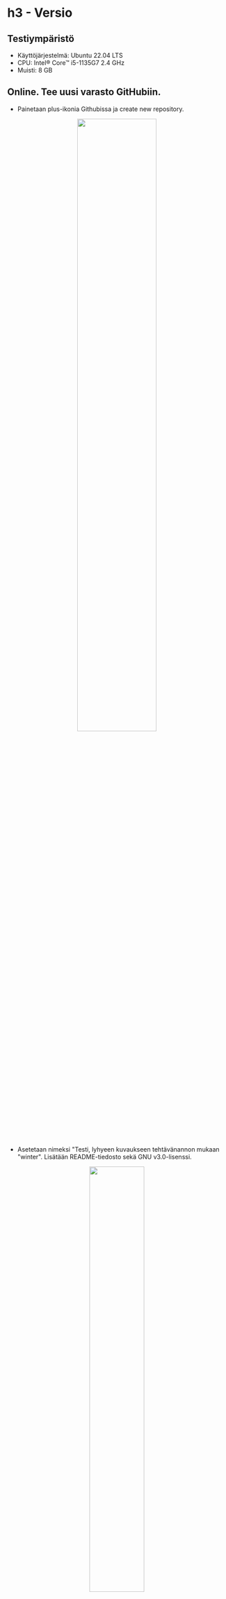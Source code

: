 # h3 - Versio

## Testiympäristö
- Käyttöjärjestelmä: Ubuntu 22.04 LTS
- CPU: Intel® Core™ i5-1135G7 2.4 GHz
- Muisti: 8 GB

## Online. Tee uusi varasto GitHubiin.
- Painetaan plus-ikonia Githubissa ja create new repository.
<p align="center">
<img src="https://github.com/WindoCode/PalvelintenHallinta/assets/110290723/3baa390f-5ed7-4a97-94c3-b82f50baf6f1" width=60% height=60%>
</p>

- Asetetaan nimeksi "Testi, lyhyeen kuvaukseen tehtävänannon mukaan "winter". Lisätään README-tiedosto sekä GNU v3.0-lisenssi.
<p align="center">
<img src="https://github.com/WindoCode/PalvelintenHallinta/assets/110290723/f976bdee-df33-4714-94f6-59f117a6c43e" width=50% height=50%>
</p>

### Lopputulos: Saimme tehtyä tehtävänannon mukaisen varaston!
<p align="center">
<img src="https://github.com/WindoCode/PalvelintenHallinta/assets/110290723/4d3c37ba-05dc-446b-8873-4f84e640f614" width=50% height=50%>
</p>

## b) Dolly. Kloonaa edellisessä kohdassa tehty uusi varasto itsellesi, tee muutoksia, puske ne palvelimelle, ja näytä, että ne ilmestyvät weppiliittymään.



